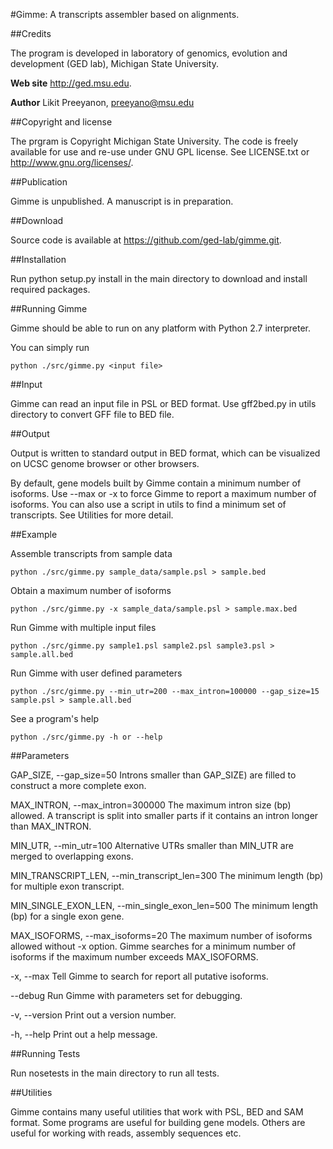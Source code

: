#Gimme: A transcripts assembler based on alignments.


##Credits

The program is developed in laboratory of genomics, evolution
and development (GED lab), Michigan State University.

__Web site__ http://ged.msu.edu.

__Author__ Likit Preeyanon, preeyano@msu.edu

##Copyright and license

The prgram is Copyright Michigan State University.
The code is freely available for use and re-use under GNU GPL license.
See LICENSE.txt or http://www.gnu.org/licenses/.

##Publication

Gimme is unpublished. A manuscript is in preparation.

##Download

Source code is available at https://github.com/ged-lab/gimme.git.

##Installation

Run python setup.py install in the main directory to download and install required packages.

##Running Gimme

Gimme should be able to run on any platform with Python 2.7 interpreter.

You can simply run

    python ./src/gimme.py <input file>

##Input

Gimme can read an input file in PSL or BED format.
Use gff2bed.py in utils directory to convert GFF file to BED file.

##Output

Output is written to standard output in BED format, which can be visualized
on UCSC genome browser or other browsers.

By default, gene models built by Gimme contain a minimum number of isoforms.
Use --max or -x to force Gimme to report a maximum number of isoforms.
You can also use a script in utils to find a minimum set of transcripts.
See Utilities for more detail.

##Example

Assemble transcripts from sample data

    python ./src/gimme.py sample_data/sample.psl > sample.bed

Obtain a maximum number of isoforms

    python ./src/gimme.py -x sample_data/sample.psl > sample.max.bed

Run Gimme with multiple input files

    python ./src/gimme.py sample1.psl sample2.psl sample3.psl > sample.all.bed

Run Gimme with user defined parameters

    python ./src/gimme.py --min_utr=200 --max_intron=100000 --gap_size=15 sample.psl > sample.all.bed

See a program's help

    python ./src/gimme.py -h or --help

##Parameters

GAP_SIZE, --gap_size=50
Introns smaller than GAP_SIZE) are filled to construct a more complete exon.

MAX_INTRON, --max_intron=300000
The maximum intron size (bp) allowed. A transcript is split into smaller parts
if it contains an intron longer than MAX_INTRON.

MIN_UTR, --min_utr=100
Alternative UTRs smaller than MIN_UTR are merged to overlapping exons.

MIN_TRANSCRIPT_LEN, --min_transcript_len=300
The minimum length (bp) for multiple exon transcript.

MIN_SINGLE_EXON_LEN, --min_single_exon_len=500
The minimum length (bp) for a single exon gene.

MAX_ISOFORMS, --max_isoforms=20
The maximum number of isoforms allowed without -x option.
Gimme searches for a minimum number of isoforms if the maximum number exceeds MAX_ISOFORMS.

-x, --max
Tell Gimme to search for report all putative isoforms.

--debug
Run Gimme with parameters set for debugging.

-v, --version
Print out a version number.

-h, --help
Print out a help message.

##Running Tests

Run nosetests in the main directory to run all tests.

##Utilities

Gimme contains many useful utilities that work with PSL, BED and SAM format.
Some programs are useful for building gene models.
Others are useful for working with reads, assembly sequences etc.
